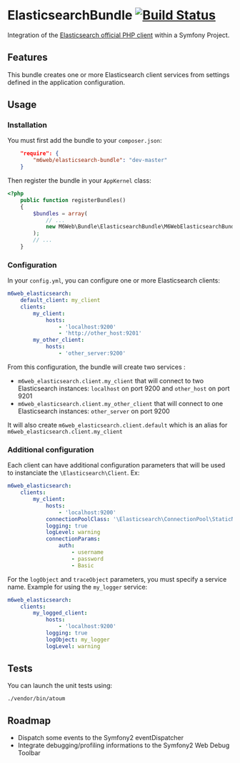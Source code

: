 # ElasticsearchBundle [![Build Status](https://travis-ci.org/M6Web/ElasticsearchBundle.png?branch=master)](https://travis-ci.org/M6Web/ElasticsearchBundle)

Integration of the [Elasticsearch official PHP client](http://github.com/elasticsearch/elasticsearch-php) within a Symfony Project.

## Features

This bundle creates one or more Elasticsearch client services from settings defined in the application configuration.

## Usage

### Installation

You must first add the bundle to your `composer.json`:

```json
    "require": {
        "m6web/elasticsearch-bundle": "dev-master"
    }
```

Then register the bundle in your `AppKernel` class:

```php
<?php
    public function registerBundles()
    {
        $bundles = array(
            // ...
            new M6Web\Bundle\ElasticsearchBundle\M6WebElasticsearchBundle(),
        );
        // ...
    }
```


### Configuration

In your `config.yml`, you can configure one or more Elasticsearch clients:

``` yml
m6web_elasticsearch:
    default_client: my_client
    clients:
        my_client:
            hosts:
                - 'localhost:9200'
                - 'http://other_host:9201'
        my_other_client:
            hosts:
                - 'other_server:9200'
```

From this configuration, the bundle will create two services : 

- `m6web_elasticsearch.client.my_client` that will connect to two Elasticsearch instances: `localhost` on port 9200 and `other_host` on port 9201
- `m6web_elasticsearch.client.my_other_client` that will connect to one Elasticsearch instances: `other_server` on port 9200

It will also create `m6web_elasticsearch.client.default` which is an alias for `m6web_elasticsearch.client.my_client` 

### Additional configuration

Each client can have additional configuration parameters that will be used to instanciate the `\Elasticsearch\Client`. Ex:

``` yml
m6web_elasticsearch:
    clients:
        my_client:
            hosts:
                - 'localhost:9200'
            connectionPoolClass: '\Elasticsearch\ConnectionPool\StaticNoPingConnectionPool'
            logging: true
            logLevel: warning
            connectionParams: 
                auth:
                    - username
                    - password
                    - Basic
```

For the `logObject` and `traceObject` parameters, you must specify a service name. Example for using the `my_logger` service:
``` yml
m6web_elasticsearch:
    clients:
        my_logged_client:
            hosts:
                - 'localhost:9200'
            logging: true
            logObject: my_logger
            logLevel: warning
```

## Tests

You can launch the unit tests using: 

```
./vendor/bin/atoum
```

## Roadmap

- Dispatch some events to the Symfony2 eventDispatcher
- Integrate debugging/profiling informations to the Symfony2 Web Debug Toolbar

